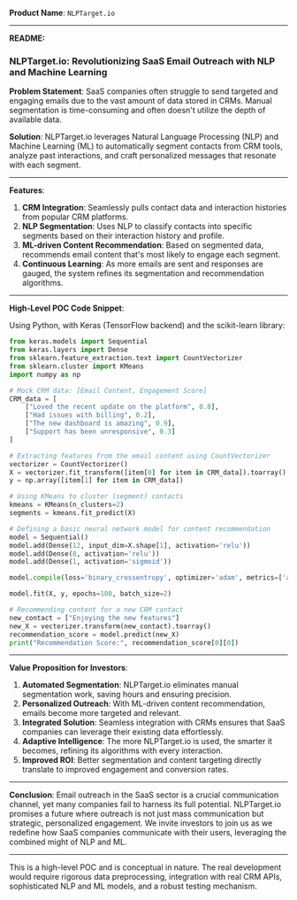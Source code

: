 **Product Name**: `NLPTarget.io`

---

**README:**

### NLPTarget.io: Revolutionizing SaaS Email Outreach with NLP and Machine Learning

**Problem Statement**:
SaaS companies often struggle to send targeted and engaging emails due to the vast amount of data stored in CRMs. Manual segmentation is time-consuming and often doesn't utilize the depth of available data.

**Solution**:
NLPTarget.io leverages Natural Language Processing (NLP) and Machine Learning (ML) to automatically segment contacts from CRM tools, analyze past interactions, and craft personalized messages that resonate with each segment.

---

**Features**:

1. **CRM Integration**: Seamlessly pulls contact data and interaction histories from popular CRM platforms.
2. **NLP Segmentation**: Uses NLP to classify contacts into specific segments based on their interaction history and profile.
3. **ML-driven Content Recommendation**: Based on segmented data, recommends email content that's most likely to engage each segment.
4. **Continuous Learning**: As more emails are sent and responses are gauged, the system refines its segmentation and recommendation algorithms.

---

**High-Level POC Code Snippet**:

Using Python, with Keras (TensorFlow backend) and the scikit-learn library:

```python
from keras.models import Sequential
from keras.layers import Dense
from sklearn.feature_extraction.text import CountVectorizer
from sklearn.cluster import KMeans
import numpy as np

# Mock CRM data: [Email Content, Engagement Score]
CRM_data = [
    ["Loved the recent update on the platform", 0.8],
    ["Had issues with billing", 0.2],
    ["The new dashboard is amazing", 0.9],
    ["Support has been unresponsive", 0.3]
]

# Extracting features from the email content using CountVectorizer
vectorizer = CountVectorizer()
X = vectorizer.fit_transform([item[0] for item in CRM_data]).toarray()
y = np.array([item[1] for item in CRM_data])

# Using KMeans to cluster (segment) contacts
kmeans = KMeans(n_clusters=2)
segments = kmeans.fit_predict(X)

# Defining a basic neural network model for content recommendation
model = Sequential()
model.add(Dense(12, input_dim=X.shape[1], activation='relu'))
model.add(Dense(8, activation='relu'))
model.add(Dense(1, activation='sigmoid'))

model.compile(loss='binary_crossentropy', optimizer='adam', metrics=['accuracy'])

model.fit(X, y, epochs=100, batch_size=2)

# Recommending content for a new CRM contact
new_contact = ["Enjoying the new features"]
new_X = vectorizer.transform(new_contact).toarray()
recommendation_score = model.predict(new_X)
print("Recommendation Score:", recommendation_score[0][0])
```

---

**Value Proposition for Investors**:

1. **Automated Segmentation**: NLPTarget.io eliminates manual segmentation work, saving hours and ensuring precision.
2. **Personalized Outreach**: With ML-driven content recommendation, emails become more targeted and relevant.
3. **Integrated Solution**: Seamless integration with CRMs ensures that SaaS companies can leverage their existing data effortlessly.
4. **Adaptive Intelligence**: The more NLPTarget.io is used, the smarter it becomes, refining its algorithms with every interaction.
5. **Improved ROI**: Better segmentation and content targeting directly translate to improved engagement and conversion rates.

---

**Conclusion**:
Email outreach in the SaaS sector is a crucial communication channel, yet many companies fail to harness its full potential. NLPTarget.io promises a future where outreach is not just mass communication but strategic, personalized engagement. We invite investors to join us as we redefine how SaaS companies communicate with their users, leveraging the combined might of NLP and ML.

---

This is a high-level POC and is conceptual in nature. The real development would require rigorous data preprocessing, integration with real CRM APIs, sophisticated NLP and ML models, and a robust testing mechanism.
